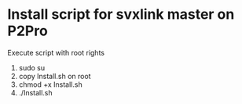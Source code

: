 # Install script for svxlink master on P2Pro
Execute script with root rights

1) sudo su
1) copy Install.sh on root
2) chmod +x Install.sh
3) ./Install.sh
